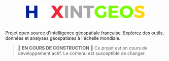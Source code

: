 <p align="center">
  <img src="logo.png" alt="Logo du projet">
</p>

Projet open source d'intelligence géospatiale française. Explorez des outils, données et analyses géospatiales à l'échelle mondiale.
> **🚧 EN COURS DE CONSTRUCTION 🚧**
> Ce projet est en cours de développement actif.
> Le contenu est susceptible de changer.
